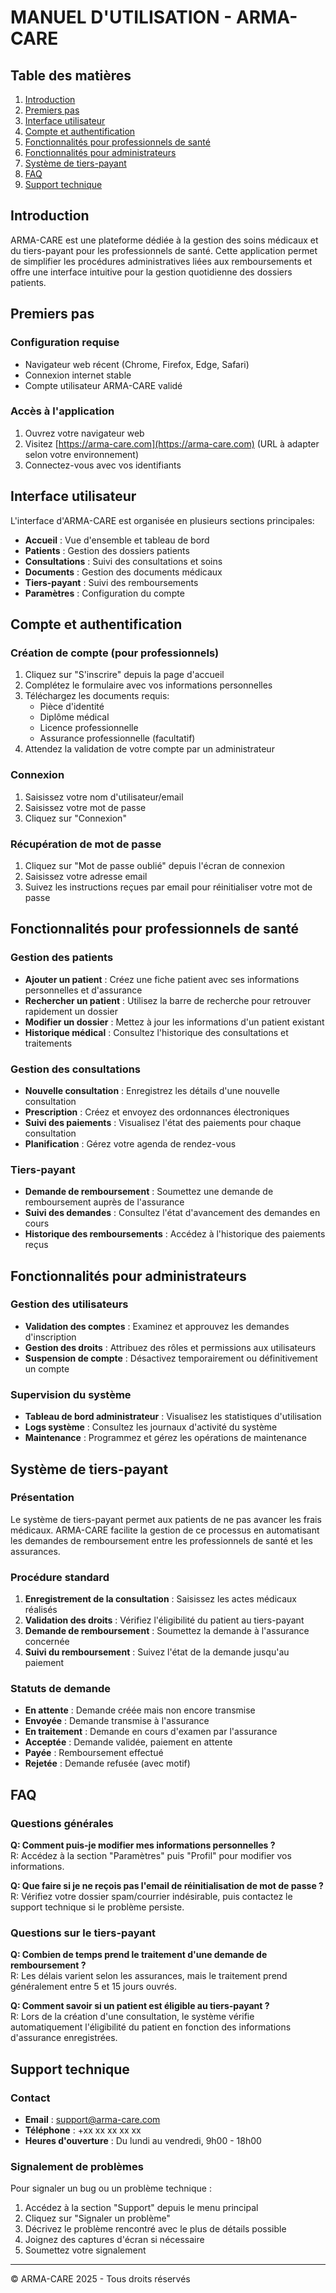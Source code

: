 # MANUEL D'UTILISATION - ARMA-CARE

## Table des matières

1. [Introduction](#introduction)
2. [Premiers pas](#premiers-pas)
3. [Interface utilisateur](#interface-utilisateur)
4. [Compte et authentification](#compte-et-authentification)
5. [Fonctionnalités pour professionnels de santé](#fonctionnalités-pour-professionnels-de-santé)
6. [Fonctionnalités pour administrateurs](#fonctionnalités-pour-administrateurs)
7. [Système de tiers-payant](#système-de-tiers-payant)
8. [FAQ](#faq)
9. [Support technique](#support-technique)

## Introduction

ARMA-CARE est une plateforme dédiée à la gestion des soins médicaux et du tiers-payant pour les professionnels de santé. Cette application permet de simplifier les procédures administratives liées aux remboursements et offre une interface intuitive pour la gestion quotidienne des dossiers patients.

## Premiers pas

### Configuration requise

- Navigateur web récent (Chrome, Firefox, Edge, Safari)
- Connexion internet stable
- Compte utilisateur ARMA-CARE validé

### Accès à l'application

1. Ouvrez votre navigateur web
2. Visitez [https://arma-care.com](https://arma-care.com) (URL à adapter selon votre environnement)
3. Connectez-vous avec vos identifiants

## Interface utilisateur

L'interface d'ARMA-CARE est organisée en plusieurs sections principales:

- **Accueil** : Vue d'ensemble et tableau de bord
- **Patients** : Gestion des dossiers patients
- **Consultations** : Suivi des consultations et soins
- **Documents** : Gestion des documents médicaux
- **Tiers-payant** : Suivi des remboursements
- **Paramètres** : Configuration du compte

## Compte et authentification

### Création de compte (pour professionnels)

1. Cliquez sur "S'inscrire" depuis la page d'accueil
2. Complétez le formulaire avec vos informations personnelles
3. Téléchargez les documents requis:
   - Pièce d'identité
   - Diplôme médical
   - Licence professionnelle
   - Assurance professionnelle (facultatif)
4. Attendez la validation de votre compte par un administrateur

### Connexion

1. Saisissez votre nom d'utilisateur/email
2. Saisissez votre mot de passe
3. Cliquez sur "Connexion"

### Récupération de mot de passe

1. Cliquez sur "Mot de passe oublié" depuis l'écran de connexion
2. Saisissez votre adresse email
3. Suivez les instructions reçues par email pour réinitialiser votre mot de passe

## Fonctionnalités pour professionnels de santé

### Gestion des patients

- **Ajouter un patient** : Créez une fiche patient avec ses informations personnelles et d'assurance
- **Rechercher un patient** : Utilisez la barre de recherche pour retrouver rapidement un dossier
- **Modifier un dossier** : Mettez à jour les informations d'un patient existant
- **Historique médical** : Consultez l'historique des consultations et traitements

### Gestion des consultations

- **Nouvelle consultation** : Enregistrez les détails d'une nouvelle consultation
- **Prescription** : Créez et envoyez des ordonnances électroniques
- **Suivi des paiements** : Visualisez l'état des paiements pour chaque consultation
- **Planification** : Gérez votre agenda de rendez-vous

### Tiers-payant

- **Demande de remboursement** : Soumettez une demande de remboursement auprès de l'assurance
- **Suivi des demandes** : Consultez l'état d'avancement des demandes en cours
- **Historique des remboursements** : Accédez à l'historique des paiements reçus

## Fonctionnalités pour administrateurs

### Gestion des utilisateurs

- **Validation des comptes** : Examinez et approuvez les demandes d'inscription
- **Gestion des droits** : Attribuez des rôles et permissions aux utilisateurs
- **Suspension de compte** : Désactivez temporairement ou définitivement un compte

### Supervision du système

- **Tableau de bord administrateur** : Visualisez les statistiques d'utilisation
- **Logs système** : Consultez les journaux d'activité du système
- **Maintenance** : Programmez et gérez les opérations de maintenance

## Système de tiers-payant

### Présentation

Le système de tiers-payant permet aux patients de ne pas avancer les frais médicaux. ARMA-CARE facilite la gestion de ce processus en automatisant les demandes de remboursement entre les professionnels de santé et les assurances.

### Procédure standard

1. **Enregistrement de la consultation** : Saisissez les actes médicaux réalisés
2. **Validation des droits** : Vérifiez l'éligibilité du patient au tiers-payant
3. **Demande de remboursement** : Soumettez la demande à l'assurance concernée
4. **Suivi du remboursement** : Suivez l'état de la demande jusqu'au paiement

### Statuts de demande

- **En attente** : Demande créée mais non encore transmise
- **Envoyée** : Demande transmise à l'assurance
- **En traitement** : Demande en cours d'examen par l'assurance
- **Acceptée** : Demande validée, paiement en attente
- **Payée** : Remboursement effectué
- **Rejetée** : Demande refusée (avec motif)

## FAQ

### Questions générales

**Q: Comment puis-je modifier mes informations personnelles ?**  
R: Accédez à la section "Paramètres" puis "Profil" pour modifier vos informations.

**Q: Que faire si je ne reçois pas l'email de réinitialisation de mot de passe ?**  
R: Vérifiez votre dossier spam/courrier indésirable, puis contactez le support technique si le problème persiste.

### Questions sur le tiers-payant

**Q: Combien de temps prend le traitement d'une demande de remboursement ?**  
R: Les délais varient selon les assurances, mais le traitement prend généralement entre 5 et 15 jours ouvrés.

**Q: Comment savoir si un patient est éligible au tiers-payant ?**  
R: Lors de la création d'une consultation, le système vérifie automatiquement l'éligibilité du patient en fonction des informations d'assurance enregistrées.

## Support technique

### Contact

- **Email** : support@arma-care.com
- **Téléphone** : +xx xx xx xx xx
- **Heures d'ouverture** : Du lundi au vendredi, 9h00 - 18h00

### Signalement de problèmes

Pour signaler un bug ou un problème technique :

1. Accédez à la section "Support" depuis le menu principal
2. Cliquez sur "Signaler un problème"
3. Décrivez le problème rencontré avec le plus de détails possible
4. Joignez des captures d'écran si nécessaire
5. Soumettez votre signalement

---

© ARMA-CARE 2025 - Tous droits réservés
